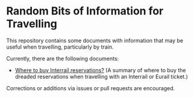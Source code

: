 # Random Bits of Information for Travelling

This repository contains some documents with information that may be
useful when travelling, particularly by train.

Currently, there are the following documents:

* [Where to buy Interrail reservations?](blob/main/interrail-reservations.md)
  (A summary of where to buy the dreaded reservations when travelling with
  an Interrail or Eurail ticket.)

Corrections or additions via issues or pull requests are encouraged.
